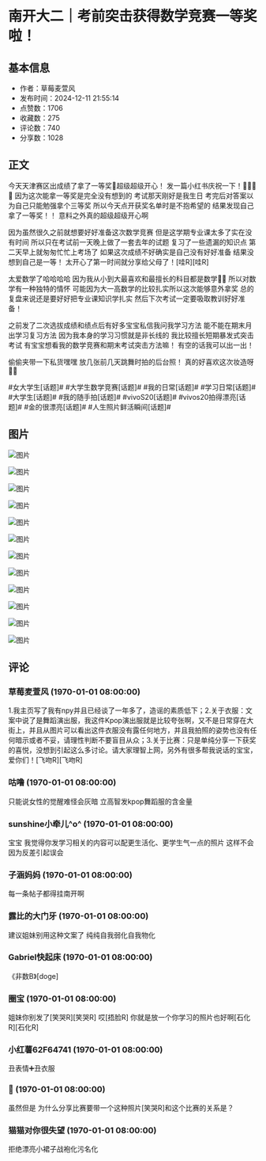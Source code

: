 # 南开大二｜考前突击获得数学竞赛一等奖啦！

## 基本信息

- 作者：草莓麦萱风
- 发布时间：2024-12-11 21:55:14
- 点赞数：1706
- 收藏数：275
- 评论数：740
- 分享数：1028

## 正文

今天天津赛区出成绩了拿了一等奖🥇超级超级开心！
发一篇小红书庆祝一下！🥰🥰🎉🎉
因为这次能拿一等奖是完全没有想到的
考试那天刚好是我生日
考完后对答案以为自己只能勉强拿个三等奖
所以今天点开获奖名单时是不抱希望的
结果发现自己拿了一等奖！！
意料之外真的超级超级开心啊
	
因为虽然很久之前就想要好好准备这次数学竞赛
但是这学期专业课太多了实在没有时间
所以只在考试前一天晚上做了一套去年的试题
复习了一些遗漏的知识点
第二天早上就匆匆忙忙上考场了
如果这次成绩不好确实是自己没有好好准备
结果没想到自己是一等！
太开心了第一时间就分享给父母了！[哇R][哇R]
	
太爱数学了哈哈哈哈
因为我从小到大最喜欢和最擅长的科目都是数学🥰🥹
所以对数学有一种独特的情怀
可能因为大一高数学的比较扎实所以这次能够意外拿奖
总的复盘来说还是要好好把专业课知识学扎实
然后下次考试一定要吸取教训好好准备！
	
之前发了二次选拔成绩和绩点后有好多宝宝私信我问我学习方法
能不能在期末月出学习复习方法
因为我本身的学习习惯就是非长线的
我比较擅长短期暴发式突击考试
有宝宝想看我的数学竞赛和期末考试突击方法嘛！
有空的话我可以出一出！
	
偷偷夹带一下私货嘿嘿
放几张前几天跳舞时拍的后台照！
真的好喜欢这次妆造呀🥰🥰
	
#女大学生[话题]# #大学生数学竞赛[话题]# #我的日常[话题]# #学习日常[话题]#  #大学生[话题]#  #我的随手拍[话题]# #vivoS20[话题]# #vivos20拍得漂亮[话题]# #金的很漂亮[话题]# #人生照片鲜活瞬间[话题]#

## 图片

![图片](images/2bf068494a8595d54c53df5f468706fe.jpg)

![图片](images/a90c3c94ef7439daff31acb80dadcfdb.jpg)

![图片](images/69c0511d682c1f3b7ac58ccdc1ca9bee.jpg)

![图片](images/03d341cfbaa9b4334d0cc1c76cd10a23.jpg)

![图片](images/9158d60ed9e329f2437cbad7a5a45b99.jpg)

![图片](images/aee3a911a428a315a50ca5262e30becb.jpg)

![图片](images/c66fe1fad38b946b3c442107eaaebacc.jpg)

![图片](images/106778114cf7b98f4d231c88790bb933.jpg)

![图片](images/66bd631969f83920c606fb96dd5aa161.jpg)

![图片](images/26b7b80e987ad170c78954a4bf64f28d.jpg)

![图片](images/08403ca1d6d839af469acb1e5bece33f.jpg)

![图片](images/0ae8101d83baad81a625c81a249ca3e9.jpg)

## 评论

### 草莓麦萱风 (1970-01-01 08:00:00)

1.我主页写了我有npy并且已经谈了一年多了，造谣的素质低下；2.关于衣服：文案中说了是舞蹈演出服，我这件Kpop演出服就是比较夸张啊，又不是日常穿在大街上，并且从图片可以看出这件衣服没有露任何地方，并且我拍照的姿势也没有任何暗示或者不妥，请理性判断不要盲目从众；3.关于比赛：只是单纯分享一下获奖的喜悦，没想到引起这么多讨论。请大家理智上网，另外有很多帮我说话的宝宝，爱你们！[飞吻R][飞吻R]

### 咕噜 (1970-01-01 08:00:00)

只能说女性的觉醒难怪会灰暗 立高智发kpop舞蹈服的含金量

### sunshine小牵儿^o^ (1970-01-01 08:00:00)

宝宝 我觉得你发学习相关的内容可以配更生活化、更学生气一点的照片 这样不会因为反差引起误会

### 子涵妈妈 (1970-01-01 08:00:00)

每一条帖子都得挂南开啊

### 露比的大门牙 (1970-01-01 08:00:00)

建议姐妹别用这种文案了 纯纯自我弱化自我物化

### Gabriel快起床 (1970-01-01 08:00:00)

《非数B》[doge]

### 圈宝 (1970-01-01 08:00:00)

姐妹你别发了[笑哭R][笑哭R] 哎[捂脸R] 你就是放一个你学习的照片也好啊[石化R][石化R]

### 小红薯62F64741 (1970-01-01 08:00:00)

丑表情➕丑衣服

### 🎵 (1970-01-01 08:00:00)

虽然但是 为什么分享比赛要带一个这种照片[笑哭R]和这个比赛的关系是？

### 猫猫对你很失望 (1970-01-01 08:00:00)

拒绝漂亮小裙子战袍化污名化

